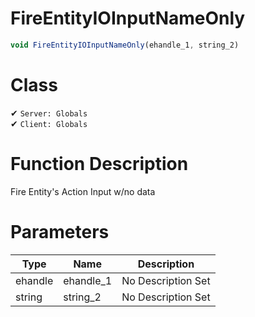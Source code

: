 # FireEntityIOInputNameOnly
```js	
void FireEntityIOInputNameOnly(ehandle_1, string_2)
```
# Class
✔ `Server: Globals`  
✔ `Client: Globals`  

# Function Description
Fire Entity's Action Input w/no data
# Parameters
Type|Name|Description
--|--|--
ehandle|ehandle_1|No Description Set
string|string_2|No Description Set
